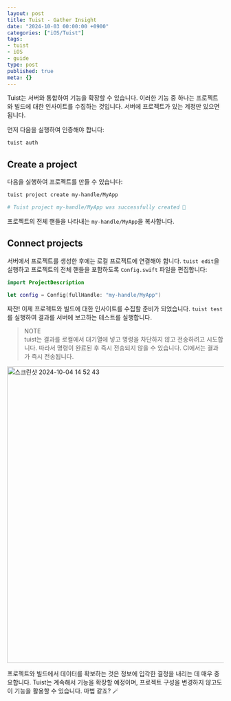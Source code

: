 ```yaml
---
layout: post
title: Tuist - Gather Insight
date: "2024-10-03 00:00:00 +0900"
categories: ["iOS/Tuist"]
tags:
- tuist
- iOS
- guide
type: post
published: true
meta: {}
---
```

Tuist는 서버와 통합하여 기능을 확장할 수 있습니다. 이러한 기능 중 하나는 프로젝트와 빌드에 대한 인사이트를 수집하는 것입니다. 서버에 프로젝트가 있는 계정만 있으면 됩니다.

먼저 다음을 실행하여 인증해야 합니다:
```bash
tuist auth
```
## Create a project
다음을 실행하여 프로젝트를 만들 수 있습니다:
```bash
tuist project create my-handle/MyApp

# Tuist project my-handle/MyApp was successfully created 🎉
```  
프로젝트의 전체 핸들을 나타내는 `my-handle/MyApp`을 복사합니다.
## Connect projects
서버에서 프로젝트를 생성한 후에는 로컬 프로젝트에 연결해야 합니다. `tuist edit`을 실행하고 프로젝트의 전체 핸들을 포함하도록 `Config.swift` 파일을 편집합니다:
```swift
import ProjectDescription

let config = Config(fullHandle: "my-handle/MyApp")
```
짜잔! 이제 프로젝트와 빌드에 대한 인사이트를 수집할 준비가 되었습니다. `tuist test`를 실행하여 결과를 서버에 보고하는 테스트를 실행합니다.
>NOTE  
tuist는 결과를 로컬에서 대기열에 넣고 명령을 차단하지 않고 전송하려고 시도합니다. 따라서 명령이 완료된 후 즉시 전송되지 않을 수 있습니다. CI에서는 결과가 즉시 전송됩니다.

<img width="689" alt="스크린샷 2024-10-04 14 52 43" src="https://github.com/user-attachments/assets/12c4779b-0f47-4f93-84c1-ef2568692c67">

프로젝트와 빌드에서 데이터를 확보하는 것은 정보에 입각한 결정을 내리는 데 매우 중요합니다. Tuist는 계속해서 기능을 확장할 예정이며, 프로젝트 구성을 변경하지 않고도 이 기능을 활용할 수 있습니다. 마법 같죠? 🪄

